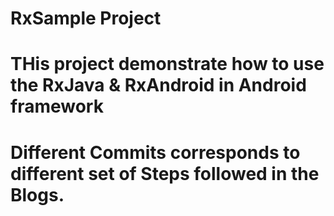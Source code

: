 # RxSample Project
# THis project demonstrate how to use the RxJava & RxAndroid in Android framework
# Different Commits corresponds to different set of Steps followed in the Blogs.
